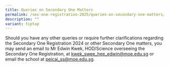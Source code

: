 ```yaml
---
title: Queries on Secondary One Matters
permalink: /sec-one-registration-2025/queries-on-secondary-one-matters/
description: ""
variant: tiptap
---
```

<p>Should you have any other queries or require further clarifications regarding
the Secondary One Registration 2024 or other Secondary One matters, you
may send an email to Mr Edwin Kwek, HOD/Science overseeing the Secondary
One Registration, at <a href="mailto:kwek_swee_hee_edwin@moe.edu.sg" rel="noopener noreferrer nofollow" target="_blank">kwek_swee_hee_edwin@moe.edu.sg</a> or
email the school at <a href="mailto:peicai_ss@moe.edu.sg" rel="noopener noreferrer nofollow" target="_blank">peicai_ss@moe.edu.sg</a>.</p>